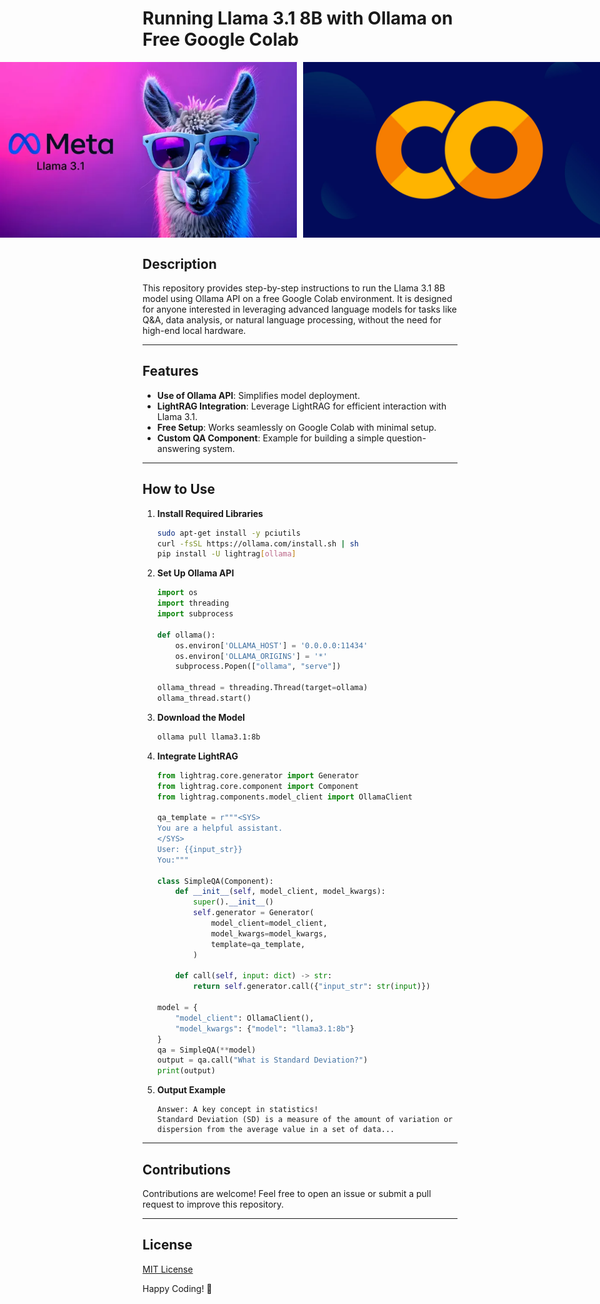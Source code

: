 # Running Llama 3.1 8B with Ollama on Free Google Colab

<div style="display: flex; justify-content: center; gap: 10px;">
    <img src="https://github.com/coder-akram-khan/Run-Llama3.1-On-Colab/raw/refs/heads/main/Llama3-1.webp" alt="Llama 3.1" width="500">
    <img src="https://github.com/coder-akram-khan/Run-Llama3.1-On-Colab/raw/refs/heads/main/collab.webp" alt="Collab" width="500">
</div>

## Description
This repository provides step-by-step instructions to run the Llama 3.1 8B model using Ollama API on a free Google Colab environment. It is designed for anyone interested in leveraging advanced language models for tasks like Q&A, data analysis, or natural language processing, without the need for high-end local hardware.

---

## Features
- **Use of Ollama API**: Simplifies model deployment.
- **LightRAG Integration**: Leverage LightRAG for efficient interaction with Llama 3.1.
- **Free Setup**: Works seamlessly on Google Colab with minimal setup.
- **Custom QA Component**: Example for building a simple question-answering system.

---

## How to Use

1. **Install Required Libraries**
    ```bash
    sudo apt-get install -y pciutils
    curl -fsSL https://ollama.com/install.sh | sh
    pip install -U lightrag[ollama]
    ```

2. **Set Up Ollama API**
    ```python
    import os
    import threading
    import subprocess

    def ollama():
        os.environ['OLLAMA_HOST'] = '0.0.0.0:11434'
        os.environ['OLLAMA_ORIGINS'] = '*'
        subprocess.Popen(["ollama", "serve"])

    ollama_thread = threading.Thread(target=ollama)
    ollama_thread.start()
    ```

3. **Download the Model**
    ```bash
    ollama pull llama3.1:8b
    ```

4. **Integrate LightRAG**
    ```python
    from lightrag.core.generator import Generator
    from lightrag.core.component import Component
    from lightrag.components.model_client import OllamaClient

    qa_template = r"""<SYS>
    You are a helpful assistant.
    </SYS>
    User: {{input_str}}
    You:"""

    class SimpleQA(Component):
        def __init__(self, model_client, model_kwargs):
            super().__init__()
            self.generator = Generator(
                model_client=model_client,
                model_kwargs=model_kwargs,
                template=qa_template,
            )

        def call(self, input: dict) -> str:
            return self.generator.call({"input_str": str(input)})

    model = {
        "model_client": OllamaClient(),
        "model_kwargs": {"model": "llama3.1:8b"}
    }
    qa = SimpleQA(**model)
    output = qa.call("What is Standard Deviation?")
    print(output)
    ```

5. **Output Example**
    ```plaintext
    Answer: A key concept in statistics!
    Standard Deviation (SD) is a measure of the amount of variation or dispersion from the average value in a set of data...
    ```


---

## Contributions
Contributions are welcome! Feel free to open an issue or submit a pull request to improve this repository.

---

## License
[MIT License](LICENSE)

Happy Coding! 🚀
